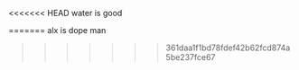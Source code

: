 <<<<<<< HEAD
water is good

=======
alx is dope man
>>>>>>> 361daa1f1bd78fdef42b62fcd874a5be237fce67
